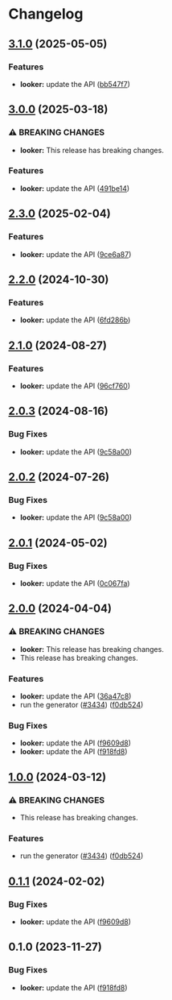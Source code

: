 # Changelog

## [3.1.0](https://github.com/googleapis/google-api-nodejs-client/compare/looker-v3.0.0...looker-v3.1.0) (2025-05-05)


### Features

* **looker:** update the API ([bb547f7](https://github.com/googleapis/google-api-nodejs-client/commit/bb547f70ebce46a419aa4608b09d01366e07b4ad))

## [3.0.0](https://github.com/googleapis/google-api-nodejs-client/compare/looker-v2.3.0...looker-v3.0.0) (2025-03-18)


### ⚠ BREAKING CHANGES

* **looker:** This release has breaking changes.

### Features

* **looker:** update the API ([491be14](https://github.com/googleapis/google-api-nodejs-client/commit/491be14145365c40fb8d880a837e1009a515a8e0))

## [2.3.0](https://github.com/googleapis/google-api-nodejs-client/compare/looker-v2.2.0...looker-v2.3.0) (2025-02-04)


### Features

* **looker:** update the API ([9ce6a87](https://github.com/googleapis/google-api-nodejs-client/commit/9ce6a87b11a9572fc1f4e771770525e0fbfeed1e))

## [2.2.0](https://github.com/googleapis/google-api-nodejs-client/compare/looker-v2.1.0...looker-v2.2.0) (2024-10-30)


### Features

* **looker:** update the API ([6fd286b](https://github.com/googleapis/google-api-nodejs-client/commit/6fd286bc9346eb14824915e3f5a766149400b734))

## [2.1.0](https://github.com/googleapis/google-api-nodejs-client/compare/looker-v2.0.3...looker-v2.1.0) (2024-08-27)


### Features

* **looker:** update the API ([96cf760](https://github.com/googleapis/google-api-nodejs-client/commit/96cf76098cf60a929957856d8e4acc4e8735e697))

## [2.0.3](https://github.com/googleapis/google-api-nodejs-client/compare/looker-v2.0.2...looker-v2.0.3) (2024-08-16)


### Bug Fixes

* **looker:** update the API ([9c58a00](https://github.com/googleapis/google-api-nodejs-client/commit/9c58a00fc06316b478c27f08bb5461ecd0c00033))

## [2.0.2](https://github.com/googleapis/google-api-nodejs-client/compare/looker-v2.0.1...looker-v2.0.2) (2024-07-26)


### Bug Fixes

* **looker:** update the API ([9c58a00](https://github.com/googleapis/google-api-nodejs-client/commit/9c58a00fc06316b478c27f08bb5461ecd0c00033))

## [2.0.1](https://github.com/googleapis/google-api-nodejs-client/compare/looker-v2.0.0...looker-v2.0.1) (2024-05-02)


### Bug Fixes

* **looker:** update the API ([0c067fa](https://github.com/googleapis/google-api-nodejs-client/commit/0c067fa5944b446b3b6766b57aec7ab646f08ba1))

## [2.0.0](https://github.com/googleapis/google-api-nodejs-client/compare/looker-v1.0.0...looker-v2.0.0) (2024-04-04)


### ⚠ BREAKING CHANGES

* **looker:** This release has breaking changes.
* This release has breaking changes.

### Features

* **looker:** update the API ([36a47c8](https://github.com/googleapis/google-api-nodejs-client/commit/36a47c8bb2e52a76b00ca635b108bb94b406e0ce))
* run the generator ([#3434](https://github.com/googleapis/google-api-nodejs-client/issues/3434)) ([f0db524](https://github.com/googleapis/google-api-nodejs-client/commit/f0db524bb26f05cea3dec4c0ed66b496399e3857))


### Bug Fixes

* **looker:** update the API ([f9609d8](https://github.com/googleapis/google-api-nodejs-client/commit/f9609d830a45a1ebcf8ea028197c5dc93adcbbab))
* **looker:** update the API ([f918fd8](https://github.com/googleapis/google-api-nodejs-client/commit/f918fd83a66029060e741b226d6bbbe51967b601))

## [1.0.0](https://github.com/googleapis/google-api-nodejs-client/compare/looker-v0.1.1...looker-v1.0.0) (2024-03-12)


### ⚠ BREAKING CHANGES

* This release has breaking changes.

### Features

* run the generator ([#3434](https://github.com/googleapis/google-api-nodejs-client/issues/3434)) ([f0db524](https://github.com/googleapis/google-api-nodejs-client/commit/f0db524bb26f05cea3dec4c0ed66b496399e3857))

## [0.1.1](https://github.com/googleapis/google-api-nodejs-client/compare/looker-v0.1.0...looker-v0.1.1) (2024-02-02)


### Bug Fixes

* **looker:** update the API ([f9609d8](https://github.com/googleapis/google-api-nodejs-client/commit/f9609d830a45a1ebcf8ea028197c5dc93adcbbab))

## 0.1.0 (2023-11-27)


### Bug Fixes

* **looker:** update the API ([f918fd8](https://github.com/googleapis/google-api-nodejs-client/commit/f918fd83a66029060e741b226d6bbbe51967b601))
